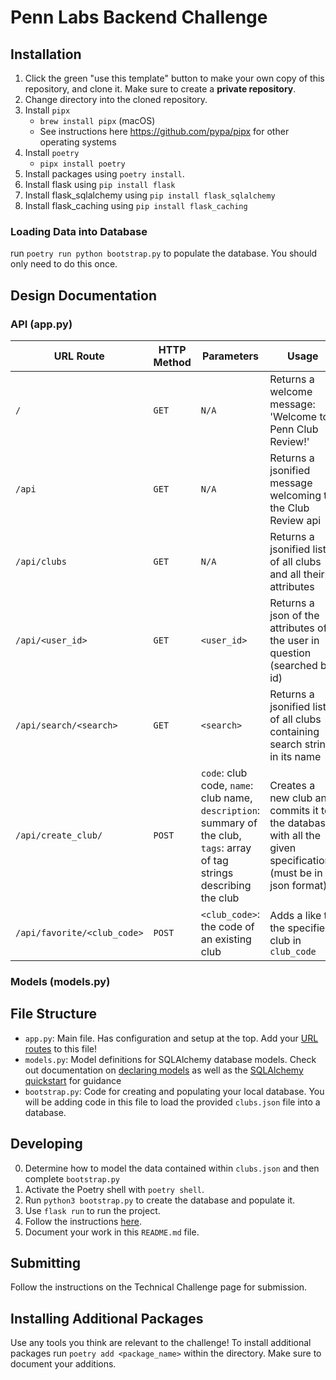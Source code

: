 # Penn Labs Backend Challenge

## Installation

1. Click the green "use this template" button to make your own copy of this repository, and clone it. Make sure to create a **private repository**.
2. Change directory into the cloned repository.
3. Install `pipx`
   - `brew install pipx` (macOS)
   - See instructions here https://github.com/pypa/pipx for other operating systems
4. Install `poetry`
   - `pipx install poetry`
5. Install packages using `poetry install`.
6. Install flask using `pip install flask`
7. Install flask_sqlalchemy using `pip install flask_sqlalchemy`
8. Install flask_caching using `pip install flask_caching`

### Loading Data into Database
run `poetry run python bootstrap.py` to populate the database. You should only need to do this once. 

## Design Documentation

### API (app.py)
| URL Route                | HTTP Method | Parameters | Usage                                                                     |
| ------------------------ | ----------- | ---------- | --------------------------------------------------------------------      |
| `/`                      | `GET`       | `N/A`      | Returns a welcome message: 'Welcome to Penn Club Review!'                 |
| `/api`                   | `GET`       | `N/A`      | Returns a jsonified message welcoming to the Club Review api              | 
| `/api/clubs`             | `GET`       | `N/A`      | Returns a jsonified list of all clubs and all their attributes            |
| `/api/<user_id>`         | `GET`       | `<user_id>`| Returns a json of the attributes of the user in question (searched by id) |    
| `/api/search/<search>`   | `GET`       | `<search>` | Returns a jsonified list of all clubs containing search string in its name |
| `/api/create_club/`      | `POST`      | `code`: club code, `name`: club name, `description`: summary of the club, `tags`: array of tag strings describing the club | Creates a new club and commits it to the database with all the given specifications (must be in json format)
| `/api/favorite/<club_code>` | `POST`     | `<club_code>`: the code of an existing club | Adds a like to the specified club in `club_code` | 



### Models (models.py)



## File Structure

- `app.py`: Main file. Has configuration and setup at the top. Add your [URL routes](https://flask.palletsprojects.com/en/1.1.x/quickstart/#routing) to this file!
- `models.py`: Model definitions for SQLAlchemy database models. Check out documentation on [declaring models](https://flask-sqlalchemy.palletsprojects.com/en/2.x/models/) as well as the [SQLAlchemy quickstart](https://flask-sqlalchemy.palletsprojects.com/en/2.x/quickstart/#quickstart) for guidance
- `bootstrap.py`: Code for creating and populating your local database. You will be adding code in this file to load the provided `clubs.json` file into a database.

## Developing

0. Determine how to model the data contained within `clubs.json` and then complete `bootstrap.py`
1. Activate the Poetry shell with `poetry shell`.
2. Run `python3 bootstrap.py` to create the database and populate it.
3. Use `flask run` to run the project.
4. Follow the instructions [here](https://www.notion.so/pennlabs/Backend-Challenge-862656cb8b7048db95aaa4e2935b77e5).
5. Document your work in this `README.md` file.

## Submitting

Follow the instructions on the Technical Challenge page for submission.

## Installing Additional Packages

Use any tools you think are relevant to the challenge! To install additional packages
run `poetry add <package_name>` within the directory. Make sure to document your additions.
